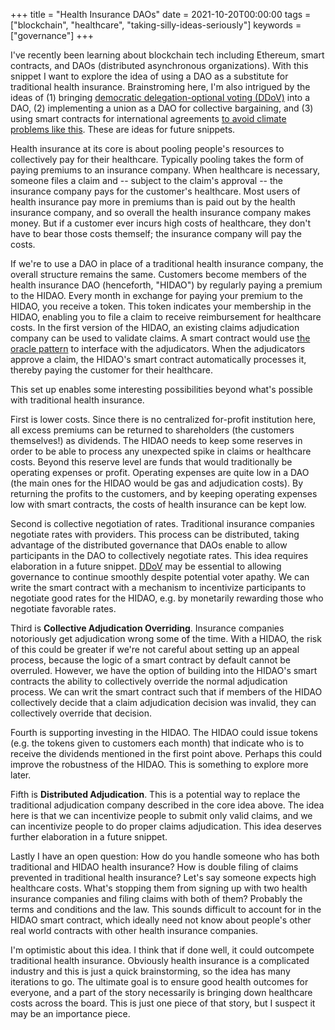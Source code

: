 +++
title = "Health Insurance DAOs"
date = 2021-10-20T00:00:00
tags = ["blockchain", "healthcare", "taking-silly-ideas-seriously"]
keywords = ["governance"]
+++

I've recently been learning about blockchain tech including Ethereum, smart contracts, and DAOs (distributed asynchronous organizations).
With this snippet I want to explore the idea of using a DAO as a substitute for traditional health insurance.
Brainstroming here, I'm also intrigued by the ideas of (1) bringing [democratic delegation-optional voting (DDoV)](/snippets/2021-01-11-democratic-delegation-optional-voting/) into a DAO, (2) implementing a union as a DAO for collective bargaining, and (3) using smart contracts for international agreements [to avoid climate problems like this](https://www.nytimes.com/2021/10/20/climate/fossil-fuel-drilling-pledges.html). These are ideas for future snippets.

Health insurance at its core is about pooling people's resources to collectively pay for their healthcare.
Typically pooling takes the form of paying premiums to an insurance company.
When healthcare is necessary, someone files a claim and -- subject to the claim's approval -- the insurance company pays for the customer's healthcare.
Most users of health insurance pay more in premiums than is paid out by the health insurance company, and so overall the health insurance company makes money.
But if a customer ever incurs high costs of healthcare, they don't have to bear those costs themself; the insurance company will pay the costs.

If we're to use a DAO in place of a traditional health insurance company, the overall structure remains the same.
Customers become members of the health insurance DAO (henceforth, "HIDAO") by regularly paying a premium to the HIDAO.
Every month in exchange for paying your premium to the HIDAO, you receive a token.
This token indicates your membership in the HIDAO, enabling you to file a claim to receive reimbursement for healthcare costs.
In the first version of the HIDAO, an existing claims adjudication company can be used to validate claims.
A smart contract would use [the oracle pattern](https://ethereum.org/en/developers/docs/oracles/) to interface with the adjudicators.
When the adjudicators approve a claim, the HIDAO's smart contract automatically processes it, thereby paying the customer for their healthcare.

This set up enables some interesting possibilities beyond what's possible with traditional health insurance.

First is lower costs. Since there is no centralized for-profit institution here, all excess premiums can be returned to shareholders (the customers themselves!) as dividends. The HIDAO needs to keep some reserves in order to be able to process any unexpected spike in claims or healthcare costs. Beyond this reserve level are funds that would traditionally be operating expenses or profit. Operating expenses are quite low in a DAO (the main ones for the HIDAO would be gas and adjudication costs). By returning the profits to the customers, and by keeping operating expenses low with smart contracts, the costs of health insurance can be kept low.

Second is collective negotiation of rates. Traditional insurance companies negotiate rates with providers. This process can be distributed, taking advantage of the distributed governance that DAOs enable to allow participants in the DAO to collectively negotiate rates. This idea requires elaboration in a future snippet. [DDoV](/snippets/2021-01-11-democratic-delegation-optional-voting/) may be essential to allowing governance to continue smoothly despite potential voter apathy. We can write the smart contract with a mechanism to incentivize participants to negotiate good rates for the HIDAO, e.g. by monetarily rewarding those who negotiate favorable rates.

Third is **Collective Adjudication Overriding**. Insurance companies notoriously get adjudication wrong some of the time. With a HIDAO, the risk of this could be greater if we're not careful about setting up an appeal process, because the logic of a smart contract by default cannot be overruled. However, we have the option of building into the HIDAO's smart contracts the ability to collectively override the normal adjudication process. We can writ the smart contract such that if members of the HIDAO collectively decide that a claim adjudication decision was invalid, they can collectively override that decision.

Fourth is supporting investing in the HIDAO. The HIDAO could issue tokens (e.g. the tokens given to customers each month) that indicate who is to receive the dividends mentioned in the first point above. Perhaps this could improve the robustness of the HIDAO. This is something to explore more later.

Fifth is **Distributed Adjudication**. This is a potential way to replace the traditional adjudication company described in the core idea above. The idea here is that we can incentivize people to submit only valid claims, and we can incentivize people to do proper claims adjudication. This idea deserves further elaboration in a future snippet.

Lastly I have an open question: How do you handle someone who has both traditional and HIDAO health insurance? How is double filing of claims prevented in traditional health insurance? Let's say someone expects high healthcare costs. What's stopping them from signing up with two health insurance companies and filing claims with both of them? Probably the terms and conditions and the law. This sounds difficult to account for in the HIDAO smart contract, which ideally need not know about people's other real world contracts with other health insurance companies.

I'm optimistic about this idea. I think that if done well, it could outcompete traditional health insurance. Obviously health insurance is a complicated industry and this is just a quick brainstorming, so the idea has many iterations to go. The ultimate goal is to ensure good health outcomes for everyone, and a part of the story necessarily is bringing down healthcare costs across the board. This is just one piece of that story, but I suspect it may be an importance piece.
